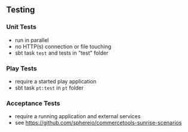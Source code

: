 ## Testing

### Unit Tests
* run in parallel
* no HTTP(s) connection or file touching
* sbt task `test` and tests in "test" folder

### Play Tests

* require a started play application
* sbt task `pt:test` in `pt` folder

### Acceptance Tests

* require a running application and external services
* see https://github.com/sphereio/commercetools-sunrise-scenarios